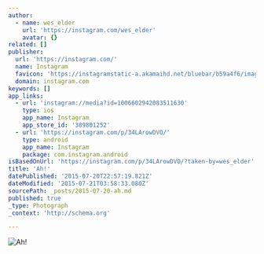 ```yaml
---
author:
  - name: wes_elder
    url: 'https://instagram.com/wes_elder'
    avatar: {}
related: []
publisher:
  url: 'https://instagram.com/'
  name: Instagram
  favicon: 'https://instagramstatic-a.akamaihd.net/bluebar/b59a4f6/images/ico/favicon.ico'
  domain: instagram.com
keywords: []
app_links:
  - url: 'instagram://media?id=1006602942083511630'
    type: ios
    app_name: Instagram
    app_store_id: '389801252'
  - url: 'https://instagram.com/p/34LArowDVO/'
    type: android
    app_name: Instagram
    package: com.instagram.android
isBasedOnUrl: 'https://instagram.com/p/34LArowDVO/?taken-by=wes_elder'
title: 'Ah!'
datePublished: '2015-07-20T22:57:19.821Z'
dateModified: '2015-07-21T03:58:33.080Z'
sourcePath: _posts/2015-07-20-ah.md
published: true
_type: Photograph
_context: 'http://schema.org'

---
```

![Ah&excl;](https://igcdn-photos-e-a.akamaihd.net/hphotos-ak-xaf1/t51.2885-15/11419198_1598922950388268_778580000_n.jpg)